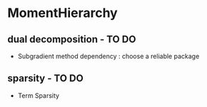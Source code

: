 # MomentHierarchy

## dual decomposition - TO DO

* Subgradient method dependency : choose a reliable package

## sparsity - TO DO

* Term Sparsity